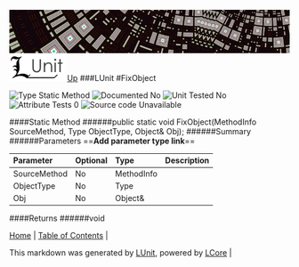 ![](../Content/LUnit-banner-small.png "")
[<img align="right;" src="../Content/LUnit-logo-small.png">](../../README.md)
[Up](LUnit.md)
###LUnit
#FixObject

![Type Static Method](http://b.repl.ca/v1/Type-Static%20Method-lightgrey.png "") ![Documented No](http://b.repl.ca/v1/Documented-No-red.png "") ![Unit Tested No](http://b.repl.ca/v1/Unit%20Tested-No-lightgrey.png "") ![Attribute Tests 0](http://b.repl.ca/v1/Attribute%20Tests-0-lightgrey.png "") ![Source code Unavailable](http://b.repl.ca/v1/Source%20code-Unavailable-red.png "")

####Static Method
######public static void FixObject(MethodInfo SourceMethod, Type ObjectType, Object& Obj);
######Summary
######Parameters
==__Add parameter type link__==

Parameter | Optional | Type | Description
:---  | :---  | :---  | :--- 
SourceMethod | No | MethodInfo | 
ObjectType | No | Type | 
Obj | No | Object& | 

####Returns
######void

[Home](../../README.md) | [Table of Contents](../../TableOfContents.md) | 


This markdown was generated by [LUnit](https://github.com/CodeSingularity/LUnit), powered by [LCore](https://github.com/CodeSingularity/LCore) | 

